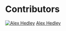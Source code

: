 # Contributors

[![Alex Hedley](https://avatars3.githubusercontent.com/u/1573469?s=50&v=4)](https://github.com/AlexHedley/)
[Alex Hedley](https://github.com/AlexHedley/)
